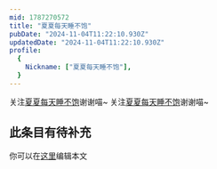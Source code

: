 ```yaml
---
mid: 1787270572
title: "夏夏每天睡不饱"
pubDate: "2024-11-04T11:22:10.930Z"
updatedDate: "2024-11-04T11:22:10.930Z"
profile:
  {
    Nickname: ["夏夏每天睡不饱"],
  }
---
```


关注[夏夏每天睡不饱](https://space.bilibili.com/1787270572)谢谢喵~ 关注[夏夏每天睡不饱](https://space.bilibili.com/1787270572)谢谢喵~

## 此条目有待补充
你可以在[这里](https://github.com/Yuhanawa/VTuber.ICU/edit/master/src/content/v/夏夏每天睡不饱/index.md)编辑本文
